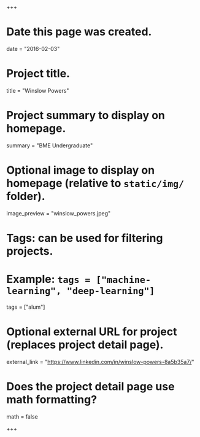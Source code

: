 +++
# Date this page was created.
date = "2016-02-03"

# Project title.
title = "Winslow Powers"

# Project summary to display on homepage.
summary = "BME Undergraduate"

# Optional image to display on homepage (relative to `static/img/` folder).
image_preview = "winslow_powers.jpeg"

# Tags: can be used for filtering projects.
# Example: `tags = ["machine-learning", "deep-learning"]`
tags = ["alum"]

# Optional external URL for project (replaces project detail page).
external_link = "https://www.linkedin.com/in/winslow-powers-8a5b35a7/"

# Does the project detail page use math formatting?
math = false

+++

